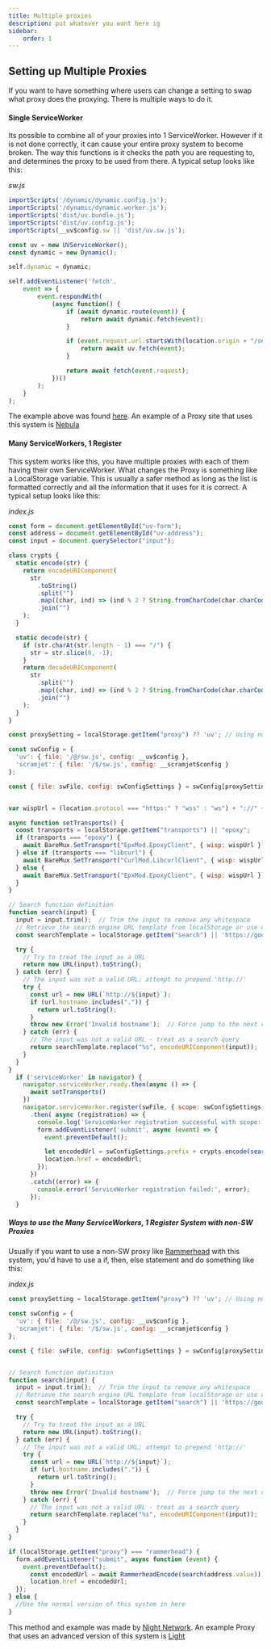 ```yaml
---
title: Multiple proxies
description: put whatever you want here ig
sidebar: 
    order: 1
---
```


## Setting up Multiple Proxies

If you want to have something where users can change a setting to swap what proxy does the proxying. There is multiple ways to do it.

#### Single ServiceWorker

Its possible to combine all of your proxies into 1 ServiceWorker. However if it is not done correctly, it can cause your entire proxy system to become broken. The way this functions is it checks the path you are requesting to, and determines the proxy to be used from there.
A typical setup looks like this:

*sw.js*
```javascript
importScripts('/dynamic/dynamic.config.js');
importScripts('/dynamic/dynamic.worker.js');
importScripts('dist/uv.bundle.js');
importScripts('dist/uv.config.js');
importScripts(__uv$config.sw || 'dist/uv.sw.js');

const uv = new UVServiceWorker();
const dynamic = new Dynamic();

self.dynamic = dynamic;

self.addEventListener('fetch',
    event => {
        event.respondWith(
            (async function() {
                if (await dynamic.route(event)) {
                    return await dynamic.fetch(event);
                }

                if (event.request.url.startsWith(location.origin + "/service/uv/")) {
                    return await uv.fetch(event);
                }

                return await fetch(event.request);
            })()
        );
    }
);
```
The example above was found [here](https://github.com/NebulaServices/Dynamic/tree/main/docs/examples/uv-dynamic-multi).
An example of a Proxy site that uses this system is [Nebula](https://https://nebulaproxy.io/)
#### Many ServiceWorkers, 1 Register

This system works like this, you have multiple proxies with each of them having their own ServiceWorker. What changes the Proxy is something like a LocalStorage variable. This is usually a safer method as long as the list is formatted correctly and all the information that it uses for it is correct. A typical setup looks like this: 

*index.js*
```javascript
const form = document.getElementById("uv-form");
const address = document.getElementById("uv-address");
const input = document.querySelector("input");

class crypts {
  static encode(str) {
    return encodeURIComponent(
      str
        .toString()
        .split("")
        .map((char, ind) => (ind % 2 ? String.fromCharCode(char.charCodeAt() ^ 2) : char))
        .join("")
    );
  }

  static decode(str) {
    if (str.charAt(str.length - 1) === "/") {
      str = str.slice(0, -1);
    }
    return decodeURIComponent(
      str
        .split("")
        .map((char, ind) => (ind % 2 ? String.fromCharCode(char.charCodeAt() ^ 2) : char))
        .join("")
    );
  }
}

const proxySetting = localStorage.getItem("proxy") ?? 'uv'; // Using nullish coalescing operator for default value

const swConfig = {
  'uv': { file: '/@/sw.js', config: __uv$config },
  'scramjet': { file: '/$/sw.js', config: __scramjet$config }
};

const { file: swFile, config: swConfigSettings } = swConfig[proxySetting] ?? { file: '/@/sw.js', config: __uv$config };


var wispUrl = (location.protocol === "https:" ? "wss" : "ws") + "://" + location.host + "/wisp/";

async function setTransports() {
  const transports = localStorage.getItem("transports") || "epoxy";
  if (transports === "epoxy") {
    await BareMux.SetTransport("EpxMod.EpoxyClient", { wisp: wispUrl });
  } else if (transports === "libcurl") {
    await BareMux.SetTransport("CurlMod.LibcurlClient", { wisp: wispUrl });
  } else {
    await BareMux.SetTransport("EpxMod.EpoxyClient", { wisp: wispUrl });
  }
}

// Search function definition
function search(input) {
  input = input.trim();  // Trim the input to remove any whitespace
  // Retrieve the search engine URL template from localStorage or use default
  const searchTemplate = localStorage.getItem("search") || 'https://google.com/search?q=%s';

  try {
    // Try to treat the input as a URL
    return new URL(input).toString();
  } catch (err) {
    // The input was not a valid URL; attempt to prepend 'http://'
    try {
      const url = new URL(`http://${input}`);
      if (url.hostname.includes(".")) {
        return url.toString();
      }
      throw new Error('Invalid hostname');  // Force jump to the next catch block
    } catch (err) {
      // The input was not a valid URL - treat as a search query
      return searchTemplate.replace("%s", encodeURIComponent(input));
    }
  }
}
  if ('serviceWorker' in navigator) {
    navigator.serviceWorker.ready.then(async () => {
      await setTransports()
    })
    navigator.serviceWorker.register(swFile, { scope: swConfigSettings.prefix })
      .then( async (registration) => {
        console.log('ServiceWorker registration successful with scope: ', registration.scope);
        form.addEventListener('submit', async (event) => {
          event.preventDefault();

          let encodedUrl = swConfigSettings.prefix + crypts.encode(search(address.value));
          location.href = encodedUrl;
        });
      })
      .catch((error) => {
        console.error('ServiceWorker registration failed:', error);
      });
  }
```

##### Ways to use the Many ServiceWorkers, 1 Register System with non-SW Proxies
Usually if you want to use a non-SW proxy like [Rammerhead](/rh/gettingstarted) with this system, you'd have to use a if, then, else statement and do something like this:

*index.js*
```javascript
const proxySetting = localStorage.getItem("proxy") ?? 'uv'; // Using nullish coalescing operator for default value

const swConfig = {
  'uv': { file: '/@/sw.js', config: __uv$config },
  'scramjet': { file: '/$/sw.js', config: __scramjet$config }
};

const { file: swFile, config: swConfigSettings } = swConfig[proxySetting] ?? { file: '/@/sw.js', config: __uv$config };


// Search function definition
function search(input) {
  input = input.trim();  // Trim the input to remove any whitespace
  // Retrieve the search engine URL template from localStorage or use default
  const searchTemplate = localStorage.getItem("search") || 'https://google.com/search?q=%s';

  try {
    // Try to treat the input as a URL
    return new URL(input).toString();
  } catch (err) {
    // The input was not a valid URL; attempt to prepend 'http://'
    try {
      const url = new URL(`http://${input}`);
      if (url.hostname.includes(".")) {
        return url.toString();
      }
      throw new Error('Invalid hostname');  // Force jump to the next catch block
    } catch (err) {
      // The input was not a valid URL - treat as a search query
      return searchTemplate.replace("%s", encodeURIComponent(input));
    }
  }
}

if (localStorage.getItem("proxy") === "rammerhead") {
  form.addEventListener("submit", async function (event) {
    event.preventDefault();
      const encodedUrl = await RammerheadEncode(search(address.value));
      location.href = encodedUrl;
  });
} else {
  //Use the normal version of this system in here
}
```

This method and example was made by [Night Network](https://discord.night-x.com). An example Proxy that uses an advanced version of this system is [Light](https://lightgo.app)